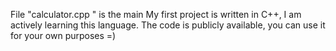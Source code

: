 File "calculator.cpp " is the main
My first project is written in C++, I am actively learning this language. The code is publicly available, you can use it for your own purposes =)
